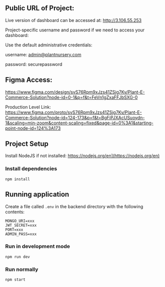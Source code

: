 

## Public URL of Project: 
Live version of dashboard can be accessed at: http://3.106.55.253

Project-specific username and password if we need to access your dashboard:

Use the default administrative credentials: 

username: admin@plantnursery.com

password: securepassword



## Figma Access:

https://www.figma.com/design/svS76Rpm9xJzs41ZSjg7Kv/Plant-E-Commerce-Solution?node-id=0-1&p=f&t=FeVn1gZxaFFJbSXG-0 

Production Level Link:
https://www.figma.com/proto/svS76Rpm9xJzs41ZSjg7Kv/Plant-E-Commerce-Solution?node-id=124-173&p=f&t=BgFiPJXAcUSuoydn-1&scaling=min-zoom&content-scaling=fixed&page-id=0%3A1&starting-point-node-id=124%3A173 

## Project Setup

Install NodeJS if not installed: https://nodejs.org/en](https://nodejs.org/en)

### Install dependencies
```
npm install
```

## Running application

Create a file called `.env` in the backend directory with the following contents:

```
MONGO_URI=xxx
JWT_SECRET=xxx
PORT=xxx
ADMIN_PASS=xxx
```

### Run in development mode
```
npm run dev
```

### Run normally
```
npm start
```

